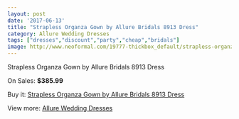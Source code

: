 ```yaml
---
layout: post
date: '2017-06-13'
title: "Strapless Organza Gown by Allure Bridals 8913 Dress"
category: Allure Wedding Dresses
tags: ["dresses","discount","party","cheap","bridals"]
image: http://www.neoformal.com/19777-thickbox_default/strapless-organza-gown-by-allure-bridals-8913-dress.jpg
---
```

Strapless Organza Gown by Allure Bridals 8913 Dress

On Sales: **$385.99**
<a href="https://www.neoformal.com/en/allure-wedding-dresses-2014/6318-strapless-organza-gown-by-allure-bridals-8913-dress.html"><amp-img layout="responsive" width="600" height="600" src="//www.neoformal.com/19777-thickbox_default/strapless-organza-gown-by-allure-bridals-8913-dress.jpg" alt="Strapless Organza Gown by Allure Bridals 8913 Dress 0" /></a>
<a href="https://www.neoformal.com/en/allure-wedding-dresses-2014/6318-strapless-organza-gown-by-allure-bridals-8913-dress.html"><amp-img layout="responsive" width="600" height="600" src="//www.neoformal.com/19779-thickbox_default/strapless-organza-gown-by-allure-bridals-8913-dress.jpg" alt="Strapless Organza Gown by Allure Bridals 8913 Dress 1" /></a>
<a href="https://www.neoformal.com/en/allure-wedding-dresses-2014/6318-strapless-organza-gown-by-allure-bridals-8913-dress.html"><amp-img layout="responsive" width="600" height="600" src="//www.neoformal.com/19778-thickbox_default/strapless-organza-gown-by-allure-bridals-8913-dress.jpg" alt="Strapless Organza Gown by Allure Bridals 8913 Dress 2" /></a>

Buy it: [Strapless Organza Gown by Allure Bridals 8913 Dress](https://www.neoformal.com/en/allure-wedding-dresses-2014/6318-strapless-organza-gown-by-allure-bridals-8913-dress.html "Strapless Organza Gown by Allure Bridals 8913 Dress")

View more: [Allure Wedding Dresses](https://www.neoformal.com/en/82-allure-wedding-dresses-2014 "Allure Wedding Dresses")